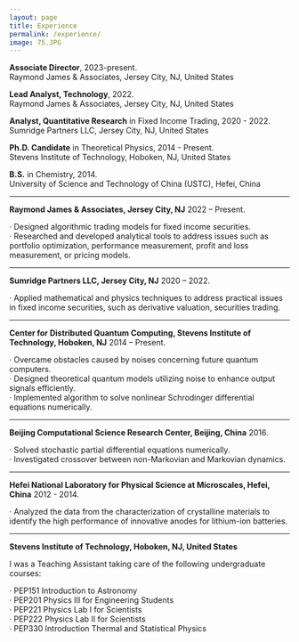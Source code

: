 ```yaml
---
layout: page
title: Experience
permalink: /experience/
image: 75.JPG
---
```


**Associate Director**, 2023-present.    
Raymond James & Associates, Jersey City, NJ, United States

**Lead Analyst, Technology**, 2022.    
Raymond James & Associates, Jersey City, NJ, United States

**Analyst, Quantitative Research** in Fixed Income Trading, 2020 - 2022.    
Sumridge Partners LLC, Jersey City, NJ, United States

**Ph.D. Candidate** in Theoretical Physics, 2014 - Present.    
Stevens Institute of Technology, Hoboken, NJ, United States

**B.S.** in Chemistry, 2014.    
University of Science and Technology of China (USTC), Hefei, China


****

**Raymond James & Associates, Jersey City, NJ** 2022 – Present.     

· Designed algorithmic trading models for fixed income securities.    
· Researched and developed analytical tools to address issues such as portfolio optimization, performance measurement, profit and loss measurement, or pricing models.

****

**Sumridge Partners LLC, Jersey City, NJ** 2020 – 2022.     

· Applied mathematical and physics techniques to address practical issues in fixed income securities, such as derivative valuation, securities trading.    


****
**Center for Distributed Quantum Computing, Stevens Institute of Technology, Hoboken, NJ** 2014 – Present.    

· Overcame obstacles caused by noises concerning future quantum computers.    
· Designed theoretical quantum models utilizing noise to enhance output signals efficiently.    
· Implemented algorithm to solve nonlinear Schrodinger differential equations numerically.   

****

**Beijing Computational Science Research Center, Beijing, China** 2016.    

· Solved stochastic partial differential equations numerically.   
· Investigated crossover between non-Markovian and Markovian dynamics.

****

**Hefei National Laboratory for Physical Science at Microscales, Hefei, China** 2012 - 2014.   

· Analyzed the data from the characterization of crystalline materials to identify the high performance of innovative anodes for lithium-ion batteries.

****

**Stevens Institute of Technology, Hoboken, NJ, United States**    

I was a Teaching Assistant taking care of the following undergraduate courses:

· PEP151 Introduction to Astronomy     
· PEP201 Physics III for Engineering Students    
· PEP221 Physics Lab I for Scientists    
· PEP222 Physics Lab II for Scientists     
· PEP330 Introduction Thermal and Statistical Physics
